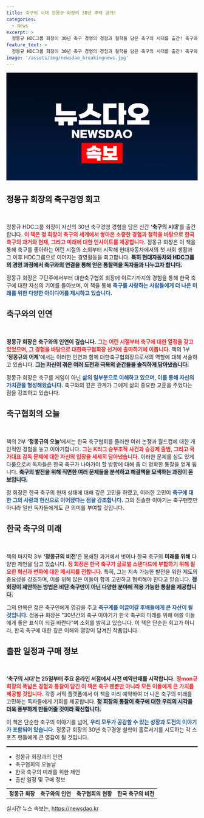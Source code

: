 ```yaml
---
title: 축구의 시대 정몽규 회장의 30년 추억 공개!
categories:
  - News
excerpt: >
  정몽규 HDC그룹 회장이 30년 축구 경영의 경험과 철학을 담은 축구의 시대를 출간! 축구와의 인연, 주요 사건을 기록하며 한국 축구의 미래를 위한 비전을 제시한 이 책은 25일부터 사전 예약 가능. 당신의 축구 사랑을 더욱 깊게 할 인사이트를 발견해보세요!
feature_text: >
  정몽규 HDC그룹 회장이 30년 축구 경영의 경험과 철학을 담은 축구의 시대를 출간! 축구와의 인연, 주요 사건을 기록하며 한국 축구의 미래를 위한 비전을 제시한 이 책은 25일부터 사전 예약 가능. 당신의 축구 사랑을 더욱 깊게 할 인사이트를 발견해보세요!
image: '/assets/img/newsdao_breakingnews.jpg'
---
```


<p><img src="/assets/img/newsdao_breakingnews.jpg" alt="cryptoinkorea 속보" /></p>

<h2 data-ke-size="size26">정몽규 회장의 축구경영 회고</h2>

<p data-ke-size="size16">&nbsp;</p>

<p>정몽규 HDC그룹 회장이 자신의 30년 축구경영 경험을 담은 신간 <b>‘축구의 시대’</b>를 출간합니다. <b><span style="color: #ee2323;">이 책은 정 회장이 축구의 세계에서 쌓아온 소중한 경험과 철학을 바탕으로 한국 축구의 과거와 현재, 그리고 미래에 대한 인사이트를 제공합니다.</span></b> 정몽규 회장은 이 책을 통해 축구를 좋아하는 어린 시절의 소회부터 시작해 현대자동차에서의 첫 사회 생활과 그 이후 HDC그룹으로 이어지는 경영활동을 회고합니다. <b><span style="background-color: #21538527;">특히 현대자동차와 HDC그룹의 경영 과정에서 축구와의 연결을 통해 얻은 통찰력을 독자들과 나누고자 합니다.</span></b></p>

<p>정몽규 회장은 구단주에서부터 대한축구협회 회장에 이르기까지의 경험을 통해 한국 축구에 대한 자신의 기여를 돌아보며, 이 책을 통해 <b><span style="color: #1a5490;">축구를 사랑하는 사람들에게 더 나은 미래를 위한 다양한 아이디어를 제시하고 있습니다.</span></b> </p>

<h2 data-ke-size="size26">축구와의 인연</h2>

<p data-ke-size="size16">&nbsp;</p>

<p><b>정몽규 회장은 축구와의 인연이 깊습니다.</b> <b><span style="color: #ee2323;">그는 어린 시절부터 축구에 대한 열정을 갖고 있었으며, 그 경험을 바탕으로 대한축구협회장 선거에 출마하기에 이릅니다.</span></b> 책의 1부 <b>‘정몽규의 어제’</b>에서는 이러한 인연과 함께 대한축구협회장으로서의 역할에 대해 서술하고 있습니다. <b><span style="background-color: #21538527;">그는 자신이 겪은 여러 도전과 극복의 순간들을 솔직하게 담아냈습니다.</span></b></p>

<p>정몽규 회장은 축구를 게임이 아닌 <b><span style="color: #1a5490;">삶의 일부분으로 이해하고 있으며, 이를 통해 자신의 가치관을 형성해왔습니다.</span></b> 축구와의 깊은 관계가 그에게 삶의 중요한 교훈을 주었다는 점을 강조하고 있습니다.</p>

<h2 data-ke-size="size26">축구협회의 오늘</h2>

<p data-ke-size="size16">&nbsp;</p>

<p>책의 2부 <b>‘정몽규의 오늘’</b>에서는 한국 축구협회를 둘러싼 여러 논쟁과 월드컵에 대한 개인적인 경험을 놓고 이야기합니다. <b><span style="color: #ee2323;">그는 K리그 승부조작 사건과 승강제 출범, 그리고 국가대표 감독 문제에 대한 자신의 입장을 세세히 담아냈습니다.</span></b> 이러한 문제를 심도 있게 다룸으로써 독자들은 한국 축구가 나아가야 할 방향에 대해 좀 더 명확한 통찰을 얻게 됩니다. <b><span style="background-color: #21538527;">축구의 발전을 위해 직면한 여러 문제들을 분석하고 해결책을 모색하는 과정이 돋보입니다.</span></b></p>

<p>정 회장은 한국 축구의 현재 상태에 대해 깊은 고민을 하였고, 이러한 고민이 <b><span style="color: #1a5490;">축구에 대한 그의 사랑과 헌신으로 이어졌다는 점을 강조합니다.</span></b> 그의 진솔한 이야기는 축구팬뿐만 아니라 일반 독자들에게도 큰 의미를 부여할 것입니다.</p>

<h2 data-ke-size="size26">한국 축구의 미래</h2>

<p data-ke-size="size16">&nbsp;</p>

<p>책의 마지막 3부 <b>‘정몽규의 비전’</b>은 봉쇄된 과거에서 벗어나 한국 축구의 <b>미래를 위해</b> 다양한 제언을 담고 있습니다. <b><span style="color: #ee2323;">정 회장은 한국 축구가 글로벌 스탠다드에 부합하기 위해 필요한 혁신과 변화에 대한 메시지를 전합니다.</span></b> 특히, 그는 지속 가능한 발전을 위한 제도의 중요성을 강조하며, 이를 위해 많은 이들이 함께 고민하고 협력해야 한다고 믿습니다. <b><span style="background-color: #21538527;">정 회장이 제안하는 방법은 비단 축구만이 아닌 다양한 분야에 적용 가능한 통찰을 제공합니다.</span></b></p>

<p>그의 안목은 젊은 축구인에게 영감을 주고 <b><span style="color: #1a5490;">축구계를 이끌어갈 후배들에게 큰 자산이 될 것입니다.</span></b> 정몽규 회장은 "30년간의 축구 이야기가 한국 축구의 미래를 위해 애쓸 이들에게 좋은 표식이 되길 바란다"며 소회를 밝히고 있습니다. 이 책은 단순한 회고가 아니라, 한국 축구에 대한 깊은 이해와 열망이 담겨진 작품입니다.</p>

<h2 data-ke-size="size26">출판 일정과 구매 정보</h2>

<p data-ke-size="size16">&nbsp;</p>

<p><b>‘축구의 시대’는 25일부터 주요 온라인 서점에서 사전 예약판매를 시작합니다.</b> <b><span style="color: #ee2323;">정mon규 회장의 폭넓은 경험과 통찰이 담긴 이 책은 축구 팬뿐만 아니라 모든 이들에게 큰 가치를 제공할 것입니다.</span></b> 각종 서적 플랫폼에서 이 책을 미리 예약하여 더 나은 축구의 미래를 고민하는 독자들에게 기회를 제공합니다. <b><span style="background-color: #21538527;">정 회장의 통찰이 축구에 대한 우리의 시각을 더욱 풍부하게 만들어줄 것이라 확신합니다.</span></b></p>

<p>이 책은 단순한 축구의 이야기를 넘어, <b><span style="color: #1a5490;">우리 모두가 공감할 수 있는 성장과 도전의 이야기가 포함되어 있습니다.</span></b> 정몽규 회장의 30년 축구경영 철학이 홀로서기를 시도하는 각 스포츠 팬들에게 큰 영감이 될 것입니다. </p>

<hr style="height: 3px; color: #333; background-color: #333;"/>

<ul>
    <li>정몽규 회장과의 인연</li>
    <li>축구협회의 오늘날</li>
    <li>한국 축구의 미래를 위한 제언</li>
    <li>출판 일정 및 구매 정보</li>
</ul>

<table style="width: 100%; border-collapse: collapse;">
    <tr>
        <td style="text-align: center; height: 17px;"><b>정몽규 회장</b></td>
        <td style="text-align: center; height: 17px;"><b>축구와의 인연</b></td>
        <td style="text-align: center; height: 17px;"><b>축구협회의 현황</b></td>
        <td style="text-align: center; height: 17px;"><b>한국 축구의 비전</b></td>
    </tr>
</table>
실시간 뉴스 속보는, <a href="https://newsdao.kr" rel="dofollow">https://newsdao.kr</a>


